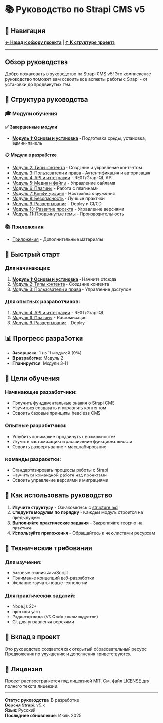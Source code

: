 # 📚 Руководство по Strapi CMS v5

## 🧭 Навигация

**[← Назад к обзору проекта](../README.md)** | **[↑ К структуре проекта](../structure.md)**

---

## Обзор руководства

Добро пожаловать в руководство по Strapi CMS v5! Это комплексное руководство поможет вам освоить все аспекты работы с Strapi - от установки до продвинутых тем.

## 📖 Структура руководства

### 🎓 Модули обучения

#### ✅ Завершенные модули
- **[Модуль 1: Основы и установка](module-01/README.md)** - Подготовка среды, установка, админ-панель

#### 📋 Модули в разработке
- [Модуль 2: Типы контента](module-02/README.md) - Создание и управление контентом
- [Модуль 3: Пользователи и права](module-03/README.md) - Аутентификация и авторизация
- [Модуль 4: API и интеграции](module-04/README.md) - REST/GraphQL API
- [Модуль 5: Медиа и файлы](module-05/README.md) - Управление файлами
- [Модуль 6: Плагины](module-06/README.md) - Работа с плагинами
- [Модуль 7: Конфигурация](module-07/README.md) - Настройка окружений
- [Модуль 8: Безопасность](module-08/README.md) - Лучшие практики
- [Модуль 9: Развертывание](module-09/README.md) - Deploy и CI/CD
- [Модуль 10: Развитие проекта](module-10/README.md) - Управление версиями
- [Модуль 11: Продвинутые темы](module-11/README.md) - Производительность

### 📚 Приложения
- [Приложения](../appendices/README.md) - Дополнительные материалы

## 🚀 Быстрый старт

### Для начинающих:
1. **[Модуль 1: Основы и установка](module-01/README.md)** - Начните отсюда
2. [Модуль 2: Типы контента](module-02/README.md) - Создание контента
3. [Модуль 3: Пользователи и права](module-03/README.md) - Управление доступом

### Для опытных разработчиков:
1. [Модуль 4: API и интеграции](module-04/README.md) - REST/GraphQL
2. [Модуль 6: Плагины](module-06/README.md) - Кастомизация
3. [Модуль 9: Развертывание](module-09/README.md) - Deploy

## 📊 Прогресс разработки

- **Завершено**: 1 из 11 модулей (9%)
- **В разработке**: Модуль 2
- **Планируется**: Модули 3-11

## 🎯 Цели обучения

### Начинающие разработчики:
- Получить фундаментальные знания о Strapi CMS
- Научиться создавать и управлять контентом
- Освоить базовые принципы headless CMS

### Опытные разработчики:
- Углубить понимание продвинутых возможностей
- Изучить кастомизацию и расширение функциональности
- Освоить развертывание и масштабирование

### Команды разработки:
- Стандартизировать процессы работы с Strapi
- Научиться командной работе над проектами
- Освоить управление версиями и миграциями

## 📖 Как использовать руководство

1. **Изучите структуру** - Ознакомьтесь с [structure.md](../structure.md)
2. **Следуйте модулям по порядку** - Каждый модуль строится на предыдущем
3. **Выполняйте практические задания** - Закрепляйте теорию на практике
4. **Используйте приложения** - Обращайтесь к чек-листам и ресурсам

## 🔧 Технические требования

### Для изучения:
- Базовые знания JavaScript
- Понимание концепций веб-разработки
- Желание изучать новые технологии

### Для практических заданий:
- Node.js 22+
- npm или yarn
- Редактор кода (VS Code рекомендуется)
- Git для управления версиями

## 🤝 Вклад в проект

Это руководство создается как открытый образовательный ресурс. Предложения по улучшению и дополнения приветствуются.

## 📄 Лицензия

Проект распространяется под лицензией MIT. См. файл [LICENSE](../LICENSE) для полного текста лицензии.

---

**Статус руководства**: В разработке  
**Версия Strapi**: v5.x  
**Язык**: Русский  
**Последнее обновление**: Июль 2025 
